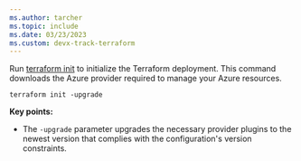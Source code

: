 ```yaml
---
ms.author: tarcher
ms.topic: include
ms.date: 03/23/2023
ms.custom: devx-track-terraform
---
```


Run [terraform init](https://www.terraform.io/docs/commands/init.html) to initialize the Terraform deployment. This command downloads the Azure provider required to manage your Azure resources.

```console
terraform init -upgrade
```

**Key points:**

- The `-upgrade` parameter upgrades the necessary provider plugins to the newest version that complies with the configuration's version constraints.
